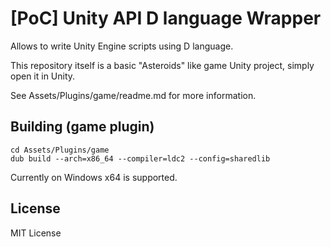 # [PoC] Unity API D language Wrapper 

Allows to write Unity Engine scripts using D language.

This repository itself is a basic "Asteroids" like game Unity project, simply open it in Unity.

See Assets/Plugins/game/readme.md for more information.

## Building (game plugin)

```
cd Assets/Plugins/game
dub build --arch=x86_64 --compiler=ldc2 --config=sharedlib
```

Currently on Windows x64 is supported.

## License

MIT License